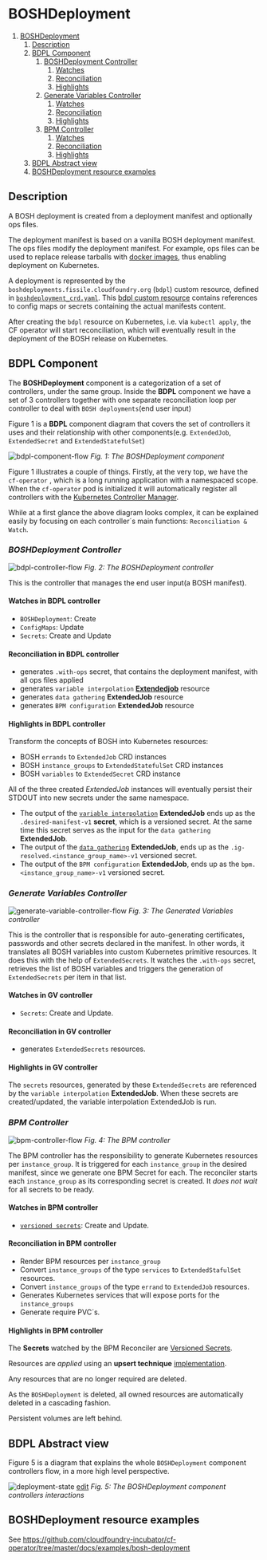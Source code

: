 # BOSHDeployment

1. [BOSHDeployment](#boshdeployment)
   1. [Description](#description)
   2. [BDPL Component](#bdpl-component)
      1. [BOSHDeployment Controller](#boshdeployment-controller)
         1. [Watches](#watches-in-bdpl-controller)
         2. [Reconciliation](#reconciliation-in-bdpl-controller)
         3. [Highlights](#highlights-in-bdpl-controller)
      2. [Generate Variables Controller](#generate-variables-controller)
         1. [Watches](#watches-in-gv-controller)
         2. [Reconciliation](#reconciliation-in-gv-controller)
         3. [Highlights](#highlights-in-gv-controller)
      3. [BPM Controller](#bpm-controller)
         1. [Watches](#watches-in-bpm-controller)
         2. [Reconciliation](#reconciliation-in-bpm-controller)
         3. [Highlights](#highlights-in-bpm-controller)
   3. [BDPL Abstract view](#bdpl-abstract-view)
   4. [BOSHDeployment resource examples](#boshdeployment-resource-examples)

## Description

A BOSH deployment is created from a deployment manifest and optionally ops files.

The deployment manifest is based on a vanilla BOSH deployment manifest.
The ops files modify the deployment manifest. For example, ops files can be used to replace release tarballs with [docker images](https://ci.flintstone.cf.cloud.ibm.com/teams/containerization/pipelines/release-images), thus enabling deployment on Kubernetes.

A deployment is represented by the `boshdeployments.fissile.cloudfoundry.org` (`bdpl`) custom resource, defined in [`boshdeployment_crd.yaml`](https://github.com/cloudfoundry-incubator/cf-operator/tree/master/deploy/helm/cf-operator/templates/fissile_v1alpha1_boshdeployment_crd.yaml).
This [bdpl custom resource](https://github.com/cloudfoundry-incubator/cf-operator/tree/master/docs/examples/bosh-deployment/boshdeployment.yaml) contains references to config maps or secrets containing the actual manifests content.

After creating the `bdpl` resource on Kubernetes, i.e. via `kubectl apply`, the CF operator will start reconciliation, which will eventually result in the deployment
of the BOSH release on Kubernetes.

## BDPL Component

The **BOSHDeployment** component is a categorization of a set of controllers, under the same group. Inside the **BDPL** component we have a set of 3 controllers together with one separate reconciliation loop per controller to deal with `BOSH deployments`(end user input)

Figure 1 is a **BDPL** component diagram that covers the set of controllers it uses and their relationship with other components(e.g. `ExtendedJob`, `ExtendedSecret` and `ExtendedStatefulSet`)

![bdpl-component-flow](quarks_bdplcomponent_flow.png)
*Fig. 1: The BOSHDeployment component*

Figure 1 illustrates a couple of things. Firstly, at the very top, we have the `cf-operator` , which is a long running application with a namespaced scope. When the `cf-operator` pod is initialized it will automatically register all controllers with the [Kubernetes Controller Manager](https://kubernetes.io/docs/reference/command-line-tools-reference/kube-controller-manager/).

While at a first glance the above diagram looks complex, it can be explained easily by focusing on each controller´s main functions: `Reconciliation & Watch`.

### **_BOSHDeployment Controller_**

![bdpl-controller-flow](quarks_bdplcontroller_flow.png)
*Fig. 2: The BOSHDeployment controller*

This is the controller that manages the end user input(a BOSH manifest).

#### Watches in BDPL controller

- `BOSHDeployment`: Create
- `ConfigMaps`: Update
- `Secrets`: Create and Update

#### Reconciliation in BDPL controller

- generates `.with-ops` secret, that contains the deployment manifest, with all ops files applied
- generates `variable interpolation` [**Extendedjob**](https://github.com/cloudfoundry-incubator/cf-operator/tree/master/docs/controllers/extendedjob.md#one-off-jobs-auto-errands) resource
- generates `data gathering` **ExtendedJob** resource
- generates `BPM configuration` **ExtendedJob** resource

#### Highlights in BDPL controller

Transform the concepts of BOSH into Kubernetes resources:

- BOSH `errands` to `ExtendedJob` CRD instances
- BOSH `instance_groups` to `ExtendedStatefulSet` CRD instances
- BOSH `variables` to `ExtendedSecret` CRD instance

All of the three created *ExtendedJob* instances will eventually persist their STDOUT into new secrets under the same namespace.

- The output of the [`variable interpolation`](https://github.com/cloudfoundry-incubator/cf-operator/tree/master/docs/commands/cf-operator_util_variable-interpolation.md) **ExtendedJob** ends up as the `.desired-manifest-v1` **secret**, which is a versioned secret. At the same time this secret serves as the input for the `data gathering` **ExtendedJob**.
- The output of the [`data gathering`](https://github.com/cloudfoundry-incubator/cf-operator/tree/master/docs/commands/cf-operator_util_instance-group.md) **ExtendedJob**, ends up
as the `.ig-resolved.<instance_group_name>-v1` versioned secret.
- The output of the `BPM configuration` **ExtendedJob**, ends up as the `bpm.<instance_group_name>-v1` versioned secret.

### **_Generate Variables Controller_**

![generate-variable-controller-flow](quarks_gvariablecontroller_flow.png)
*Fig. 3: The Generated Variables controller*

This is the controller that is responsible for auto-generating certificates, passwords and other secrets declared in the manifest. In other words, it translates all BOSH variables into custom Kubernetes primitive resources. It does this with the help of `ExtendedSecrets`. It watches the `.with-ops` secret, retrieves the list of BOSH variables and triggers the generation of `ExtendedSecrets` per item in that list.

#### Watches in GV controller

- `Secrets`: Create and Update.

#### Reconciliation in GV controller

- generates `ExtendedSecrets` resources.

#### Highlights in GV controller

The `secrets` resources,  generated by these `ExtendedSecrets` are referenced by the `variable interpolation` **ExtendedJob**. When these secrets are created/updated, the variable interpolation ExtendedJob is run.

### **_BPM Controller_**

![bpm-controller-flow](quarks_bpm-controller_flow.png)
*Fig. 4: The BPM controller*

The BPM controller has the responsibility to generate Kubernetes resources per `instance_group`. It is triggered for each `instance_group` in the desired manifest, since we generate one BPM Secret for each. The reconciler starts each `instance_group` as its corresponding secret is created. It *does not wait* for all secrets to be ready.

#### Watches in BPM controller

- [`versioned secrets`](extendedjob.md#versioned-secrets): Create and Update.

#### Reconciliation in BPM controller

- Render BPM resources per `instance_group`
- Convert `instance_groups` of the type `services` to `ExtendedStafulSet` resources.
- Convert `instance_groups` of the type `errand` to `ExtendedJob` resources.
- Generates Kubernetes services that will expose ports for the `instance_groups`
- Generate require PVC´s.

#### Highlights in BPM controller

The **Secrets** watched by the BPM Reconciler are [Versioned Secrets](extendedjob.md#versioned-secrets).

Resources are _applied_ using an **upsert technique** [implementation](https://godoc.org/sigs.k8s.io/controller-runtime/pkg/controller/controllerutil#CreateOrUpdate).

Any resources that are no longer required are deleted.

As the `BOSHDeployment` is deleted, all owned resources are automatically deleted in a cascading fashion.

Persistent volumes are left behind.

## BDPL Abstract view

Figure 5 is a diagram that explains the whole `BOSHDeployment` component controllers flow, in a more high level perspective.

![deployment-state](https://docs.google.com/drawings/d/e/2PACX-1vTsCO5USd8AJIk_uHMRKl0NABuW85uVGJNebNvgI0Hz_9jhle6fcynLTcHh8cxW6lMgaV_DWyPEvm2-/pub?w=3161&h=2376)
[edit](https://docs.google.com/drawings/d/126ExNqPxDg1LcB14pbtS5S-iJzLYPyXZ5Jr9vTfFqXA/edit?usp=sharing)
*Fig. 5: The BOSHDeployment component controllers interactions*

## BOSHDeployment resource examples

See https://github.com/cloudfoundry-incubator/cf-operator/tree/master/docs/examples/bosh-deployment
